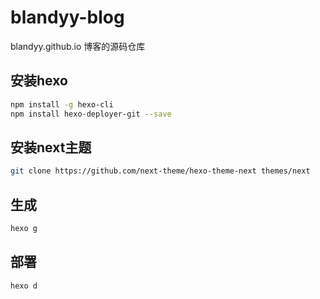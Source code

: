 # blandyy-blog
blandyy.github.io 博客的源码仓库
## 安装hexo
```bash
npm install -g hexo-cli
npm install hexo-deployer-git --save
```
## 安装next主题
```bash
git clone https://github.com/next-theme/hexo-theme-next themes/next
```
## 生成
```bash
hexo g
```
## 部署
```bash
hexo d
```
